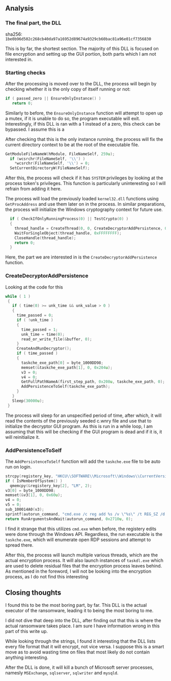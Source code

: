 ## Analysis

### The final part, the DLL
sha256: `1be0b96d502c268cb40da97a16952d89674a9329cb60bac81a96e01cf7356830` 

This is by far, the shortest section. The majority of this DLL is focused on file encryption and setting up the GUI portion, both parts which I am not interested in.

### Starting checks
After the processing is moved over to the DLL, the process will begin by checking whether it is the only copy of itself running or not:
```c
if ( passed_zero || EnsureOnlyInstance() )
   return 0;
```
Similarly to before, the `EnsureOnlyInstance` function will attempt to open up a mutex, if it is unable to do so, the program executable will exit. Interestingly, if this DLL is ran with a 1 instead of a zero, this check can be bypassed. I assume this is a 

After checking that this is the only instance running, the process will fix the current directory context to be at the root of the executable file.
```c
GetModuleFileNameW(hModule, FileNameSelf, 259u);
  if (wcsrchr(FileNameSelf, '\\') )
    *wcsrchr(FileNameSelf, '\\') = 0;
  SetCurrentDirectoryW(FileNameSelf);
```

After this, the process will check if it has `SYSTEM` privileges by looking at the process token's privileges. This function is particularly uninteresting so I will refrain from adding it here.

The process will load the previously loaded `kernel32.dll` functions using `GetProcAddress` and use them later on in the process. In similar preparations, the process will initialize the Windows cryptography context for future use.
```c
  if ( CheckIfOnlyRunningProcess(0) || TestCrypto(0) )
  {
    thread_handle = CreateThread(0, 0, CreateDecryptorAddPersistence, 0, 0, 0);
    WaitForSingleObject(thread_handle, 0xFFFFFFFF);
    CloseHandle(thread_handle);
    return 0;
  }
```
Here, the part we are interested in is the `CreateDecryptorAddPersistence` function. 

### CreateDecryptorAddPersistence
Looking at the code for this
```c
while ( 1 )
 {
   if ( time(0) >= unk_time && unk_value > 0 )
   {
     time_passed = 0;
     if ( !unk_time )
     {
       time_passed = 1;
       unk_time = time(0);
       read_or_write_file(&buffer, 0);
     }
     CreateAndRunDecryptor();
     if ( time_passed )
     {
       taskche_exe_path[0] = byte_1000DD98;
       memset(&taskche_exe_path[1], 0, 0x204u);
       v3 = 0;
       v4 = 0;
       GetFullPathNameA(first_step_path, 0x208u, taskche_exe_path, 0);
       AddPersistenceToSelf(taskche_exe_path);
     }
   }
   Sleep(30000u);
 }
```
The process will sleep for an unspecified period of time, after which, it will read the contents of the previously seeded c.wnry file and use that to initialize the decryptor GUI program.
As this is run in a while loop, I am assuming that this will be checking if the GUI program is dead and if it is, it will reinitialize it.

### AddPersistenceToSelf
The `AddPersistenceToSelf` function will add the `taskche.exe` file to be auto run on login.
```c
strcpy(registery_key, "HKCU\\SOFTWARE\\Microsoft\\Windows\\CurrentVersion\\Run");
if ( IsMemberOfSystem() )
  qmemcpy(&registery_key[2], "LM", 2);
v3[0] = byte_1000DD98;
memset(&v3[1], 0, 0x60u);
v4 = 0;
v5 = 0;
sub_100014A0(v3);
sprintf(autorun_command, "cmd.exe /c reg add %s /v \"%s\" /t REG_SZ /d \"\\\"%s\\\"\" /f", registery_key, v3, a1);
return RunArgumentsAndWait(autorun_command, 0x2710u, 0);
```
I find it strange that this utilizes `cmd.exe` when before, the registery edits were done through the Windows API. Regardless, the run executable is the `taskche.exe`, which will enumerate open RDP sessions and attempt to spread there. 

After this, the process will launch multiple various threads, which are the actual encryption process. It will also launch instances of `taskdl.exe` which are used to delete residual files that the encryption process leaves behind.
As mentioned in the foreword, I will not be looking into the encryption process, as I do not find this interesting

## Closing thoughts
I found this to be the most boring part, by far. This DLL is the actual executor of the ransomware, leading it to being the most boring to me.

I did not dive that deep into the DLL, after finding out that this is where the actual ransomware takes place. I am sure I have information wrong in this part of this write up.

While looking through the strings, I found it interesting that the DLL lists every file format that it will encrypt, not vice versa. I suppose this is a smart move as to avoid wasting time on files that most likely do not contain anything interesting.

After the DLL is done, it will kill a bunch of Microsoft server processes, namesly `MSExchange`, `sqlserver`, `sqlwriter` and `mysqld`.